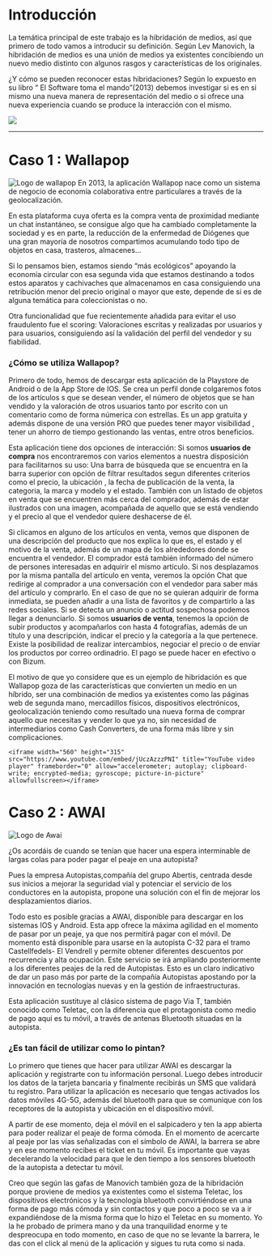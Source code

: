 # Introducción

La temática principal de este trabajo es la hibridación de medios, así que primero de todo vamos a introducir su definición.
Según Lev Manovich, la hibridación de medios es una unión de medios ya existentes concibiendo un nuevo medio distinto con algunos rasgos y características de los originales.

¿Y cómo se pueden reconocer estas hibridaciones? Según lo expuesto en su libro “ El Software toma el mando”(2013) debemos investigar si es en si mismo una nueva manera de representación del medio o si ofrece una nueva experiencia cuando se produce la interacción con el mismo. 

![ ](https://i.imgur.com/ly14Mcj.png)

---
# Caso 1 : Wallapop
![Logo de wallapop](https://www.salomobonetgodo.com/wp-content/uploads/2015/11/logo_wallapop.png)
En 2013, la aplicación Wallapop nace como un sistema de negocio de economía colaborativa entre particulares a través de la geolocalización.

En esta plataforma cuya oferta es la compra venta de proximidad mediante un chat instantáneo, se consigue algo que ha cambiado completamente la sociedad y es en parte, la reducción de la enfermedad de Diógenes que una gran mayoría de nosotros compartimos acumulando todo tipo de objetos en casa, trasteros, almacenes...

Si lo pensamos bien, estamos siendo “más ecológicos” apoyando la economía circular con esa segunda vida que estamos destinando a todos estos aparatos y cachivaches que almacenamos en casa consiguiendo una retribución menor del precio original o mayor que este, depende de si es de alguna temática para coleccionistas o no.

Otra funcionalidad que fue recientemente añadida para evitar el uso fraudulento fue el scoring: Valoraciones escritas y realizadas por usuarios y para usuarios, consiguiendo así la validación del perfil del vendedor y su fiabilidad.

### ¿Cómo se utiliza Wallapop?

Primero de todo, hemos de descargar esta aplicación de la Playstore de Android o de la App Store de IOS. Se crea un perfil donde colgaremos fotos de los artículos s que se desean vender, el número de objetos que se han vendido y la valoración de otros usuarios tanto por escrito con un comentario como de forma númerica con estrellas.
Es un app gratuita y además dispone de una versión PRO que puedes tener mayor visibilidad , tener un ahorro de tiempo gestionando las ventas, entre otros beneficios.

Esta aplicación tiene dos opciones de interacción:
Si somos **usuarios de compra** nos encontraremos con varios elementos a nuestra disposición para facilitarnos su uso: 
Una barra de búsqueda que se encuentra en la barra superior con opción de filtrar resultados segun diferentes criterios como el precio, la ubicación , la fecha de publicación de la venta, la categoria, la marca y modelo y el estado. También con un listado de objetos en venta que se encuentren más cerca del comprador, además de estar ilustrados con una imagen, acompañada de aquello que se está vendiendo y el precio al que el vendedor quiere deshacerse de él.

Si clicamos en alguno de los artículos en venta, vemos que disponen de una descripción del producto que nos explica lo que es, el estado y el motivo de la venta, además de un mapa de los alrededores donde se encuentra el vendedor. El comprador está también informado del número de persones interesadas en adquirir el mismo artículo. Si nos desplazamos por la misma pantalla del artículo en venta, veremos la opción Chat que redirige al comprador a una conversación con el vendedor para saber más del artículo y comprarlo. En el caso de que no se quieran adquirir de forma inmediata, se pueden añadir a una lista de favoritos y de compartirlo a las redes sociales. Si se detecta un anuncio o actitud sospechosa podemos llegar a denunciarlo.
Si somos **usuarios de venta**, tenemos la opción de subir productos y acompañarlos con hasta 4 fotografías, además de un título y una descripción, indicar el precio y la categoría a la que pertenece. Existe la posibilidad de realizar intercambios, negociar el precio o de enviar los productos por correo ordinadrio.
El pago se puede hacer en efectivo o con Bizum.

El motivo de que yo considere que es un ejemplo de hibridación es que Wallapop goza de  las características que convierten un medio en un híbrido, ser una combinación de medios ya existentes como las páginas web de segunda mano, mercadillos físicos, dispositivos electrónicos, geolocalización teniendo como resultado una nueva forma de comprar aquello que necesitas y vender lo que ya no, sin necesidad de intermediarios como Cash Converters, de una forma más libre y sin complicaciones.

  

    <iframe width="560" height="315" src="https://www.youtube.com/embed/jUczAzzzPNI" title="YouTube video player" frameborder="0" allow="accelerometer; autoplay; clipboard-write; encrypted-media; gyroscope; picture-in-picture" allowfullscreen></iframe>
    

# Caso 2 : AWAI

![Logo de Awai](https://play-lh.googleusercontent.com/89J9hODYnjWutYovdltJ1S5vKBrvxMlIvsOtJWUrktVl_JEhG9U6k68GKSSH7MaHzBFD)



¿Os acordáis de cuando se tenían que hacer una espera interminable de largas colas para poder pagar el peaje en una autopista?

Pues la empresa Autopistas,compañía del grupo Abertis, centrada desde sus inicios a mejorar la seguridad vial y potenciar el servicio de los conductores en la autopista, propone una solución con el fin de mejorar los desplazamientos diarios.

Todo esto es posible gracias a AWAI, disponible para descargar en los sistemas IOS y Android. Esta app ofrece la máxima agilidad en el momento de pasar por un peaje, ya que nos permitirá pagar con el móvil. De momento está disponible para usarse en la autopista C-32 para el tramo Castellfedels- El Vendrell y permite obtener diferentes descuentos por recurrencia y alta ocupación.
Este servicio se irá ampliando posteriormente a los diferentes peajes de la red de Autopistas.
Esto es un claro indicativo de dar un paso más por parte de la compañía Autopistas apostando por la innovación en tecnologías nuevas y en la gestión de infraestructuras.

Esta aplicación sustituye al clásico sistema de pago Via T, también conocido como Teletac, con la diferencia que el protagonista  como medio de pago aquí es tu móvil, a través de antenas Bluetooth situadas en la autopista.

### ¿Es tan fácil de utilizar como lo pintan?
Lo primero que tienes que hacer para utilizar AWAI es descargar la aplicación y  registrarte con tu información personal. Luego debes introducir los datos de la tarjeta bancaria y finalmente recibirás un SMS que validará tu registro. Para utilizar la aplicación es necesario que tengas activados los datos móviles 4G-5G, además del bluetooth para que se comunique con los receptores de la autopista  y ubicación en el dispositivo móvil. 

A partir de ese momento, deja el móvil en el salpicadero y ten la app abierta para poder realizar el peaje de forma cómoda. En el momento de acercarte al peaje por las vías señalizadas con el símbolo de AWAI, la barrera se abre y en ese momento recibes el ticket en tu móvil. Es importante que vayas decelerando la velocidad para que le den tiempo a los sensores bluetooth de la autopista a detectar tu móvil.

Creo que según las gafas de Manovich también goza de la hibridación porque proviene de medios ya existentes como el sistema Teletac, los dispositivos electrónicos y la tecnología bluetooth convirtiéndose en una forma de pago más cómoda y sin contactos y que poco a poco se va a ir expandiéndose  de la misma forma que lo hizo el Teletac en su momento. Yo la he probado de primera mano y da una tranquilidad enorme y te despreocupa en todo momento, en caso de que no se levante la barrera, le das con el click al menú de la aplicación y sigues tu ruta como si nada.
